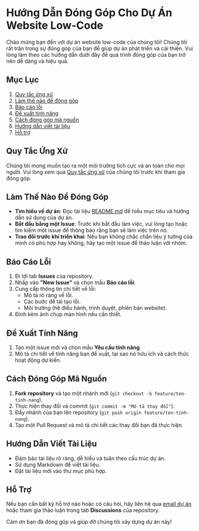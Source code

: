 # Hướng Dẫn Đóng Góp Cho Dự Án Website Low-Code

Chào mừng bạn đến với dự án website low-code của chúng tôi! Chúng tôi rất trân trọng sự đóng góp của bạn để giúp dự án phát triển và cải thiện. Vui lòng làm theo các hướng dẫn dưới đây để quá trình đóng góp của bạn trở nên dễ dàng và hiệu quả.

## Mục Lục
1. [Quy tắc ứng xử](#quy-tắc-ứng-xử)
2. [Làm thế nào để đóng góp](#làm-thế-nào-để-đóng-góp)
3. [Báo cáo lỗi](#báo-cáo-lỗi)
4. [Đề xuất tính năng](#đề-xuất-tính-năng)
5. [Cách đóng góp mã nguồn](#cách-đóng-góp-mã-nguồn)
6. [Hướng dẫn viết tài liệu](#hướng-dẫn-viết-tài-liệu)
7. [Hỗ trợ](#hỗ-trợ)

## Quy Tắc Ứng Xử
Chúng tôi mong muốn tạo ra một môi trường tích cực và an toàn cho mọi người. Vui lòng xem qua [Quy tắc ứng xử](CODE_OF_CONDUCT.md) của chúng tôi trước khi tham gia đóng góp.

## Làm Thế Nào Để Đóng Góp
- **Tìm hiểu về dự án**: Đọc tài liệu [README.md](README.md) để hiểu mục tiêu và hướng dẫn sử dụng của dự án.
- **Bắt đầu bằng một Issue**: Trước khi bắt đầu làm việc, vui lòng tạo hoặc tìm kiếm một issue để thông báo rằng bạn sẽ làm việc trên nó.
- **Trao đổi trước khi triển khai**: Nếu bạn không chắc chắn liệu ý tưởng của mình có phù hợp hay không, hãy tạo một issue để thảo luận với nhóm.

## Báo Cáo Lỗi
1. Đi tới tab **Issues** của repository.
2. Nhấp vào **"New Issue"** và chọn mẫu **Báo cáo lỗi**.
3. Cung cấp thông tin chi tiết về lỗi:
   - Mô tả rõ ràng về lỗi.
   - Các bước để tái tạo lỗi.
   - Môi trường (hệ điều hành, trình duyệt, phiên bản website).
4. Đính kèm ảnh chụp màn hình nếu cần thiết.

## Đề Xuất Tính Năng
1. Tạo một issue mới và chọn mẫu **Yêu cầu tính năng**.
2. Mô tả chi tiết về tính năng bạn đề xuất, tại sao nó hữu ích và cách thức hoạt động dự kiến.

## Cách Đóng Góp Mã Nguồn
1. **Fork repository** và tạo một nhánh mới (`git checkout -b feature/ten-tinh-nang`).
2. Thực hiện thay đổi và commit (`git commit -m "Mô tả thay đổi"`).
3. Đẩy nhánh của bạn lên repository (`git push origin feature/ten-tinh-nang`).
4. Tạo một Pull Request và mô tả chi tiết các thay đổi bạn đã thực hiện.

## Hướng Dẫn Viết Tài Liệu
- Đảm bảo tài liệu rõ ràng, dễ hiểu và tuân theo cấu trúc dự án.
- Sử dụng Markdown để viết tài liệu.
- Đặt tài liệu mới vào thư mục phù hợp.

## Hỗ Trợ
Nếu bạn cần bất kỳ hỗ trợ nào hoặc có câu hỏi, hãy liên hệ qua [email dự án](mailto:dong10082003@gmail.com) hoặc tham gia thảo luận trong tab **Discussions** của repository.

Cảm ơn bạn đã đóng góp và giúp đỡ chúng tôi xây dựng dự án này!
